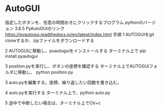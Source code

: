 # AutoGUI
指定したボタンを、任意の時間おきにクリックするプログラム
pythonのバージョン 3.8.5
PyAutoGUIのリンク
https://pyautogui.readthedocs.io/en/latest/index.html
手順
1 AUTOGUIをgit cloneするか、zipファイルをダウンロードする

2 AUTOGUIに移動し、puautoguiをインストールする
ターミナル上で pip install pyautogui

3 position.pyを実行し、ボタンの座標を確認する
ターミナル上でAUTOGUIフォルダに移動し、 python position.py

3 auto.pyを編集する。座標、繰り返したい回数を書き込む。

4 auto.pyを実行する
ターミナル上で、python auto.py

5 途中で中断したい場合は、ターミナル上でCtr+c